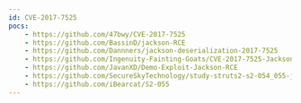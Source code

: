 ```yaml
---
id: CVE-2017-7525
pocs:
    - https://github.com/47bwy/CVE-2017-7525
    - https://github.com/BassinD/jackson-RCE
    - https://github.com/Dannners/jackson-deserialization-2017-7525
    - https://github.com/Ingenuity-Fainting-Goats/CVE-2017-7525-Jackson-Deserialization-Lab
    - https://github.com/JavanXD/Demo-Exploit-Jackson-RCE
    - https://github.com/SecureSkyTechnology/study-struts2-s2-054_055-jackson-cve-2017-7525_cve-2017-15095
    - https://github.com/iBearcat/S2-055
---
```


